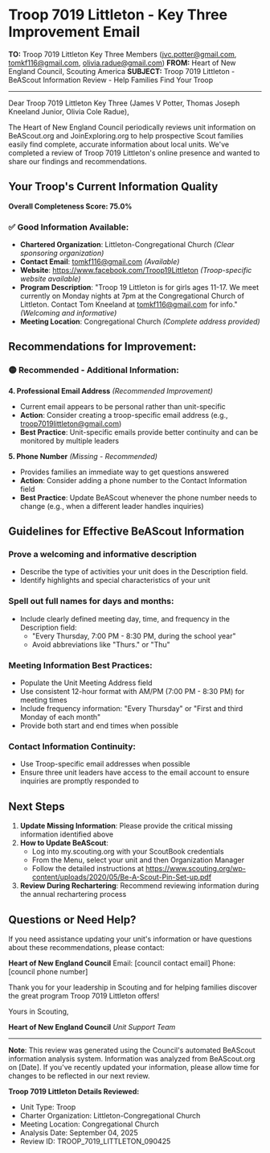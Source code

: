 # Troop 7019 Littleton - Key Three Improvement Email

**TO:** Troop 7019 Littleton Key Three Members (jvc.potter@gmail.com, tomkf116@gmail.com, olivia.radue@gmail.com)
**FROM:** Heart of New England Council, Scouting America
**SUBJECT:** Troop 7019 Littleton - BeAScout Information Review - Help Families Find Your Troop

---

Dear Troop 7019 Littleton Key Three (James V Potter, Thomas Joseph Kneeland Junior, Olivia Cole Radue),

The Heart of New England Council periodically reviews unit information on BeAScout.org and JoinExploring.org to help prospective Scout families easily find complete, accurate information about local units. We've completed a review of Troop 7019 Littleton's online presence and wanted to share our findings and recommendations.

## Your Troop's Current Information Quality

**Overall Completeness Score: 75.0%**

### ✅ **Good Information Available:**
- **Chartered Organization**: Littleton-Congregational Church *(Clear sponsoring organization)*
- **Contact Email**: tomkf116@gmail.com *(Available)*
- **Website**: https://www.facebook.com/Troop19Littleton *(Troop-specific website available)*
- **Program Description**: "Troop 19 Littleton is for girls ages 11-17. We meet currently on Monday nights at 7pm at the Congregational Church of Littleton. Contact Tom Kneeland at tomkf116@gmail.com for info." *(Welcoming and informative)*
- **Meeting Location**: Congregational Church *(Complete address provided)*

## Recommendations for Improvement:

### 🟡 **Recommended - Additional Information:**

**4. Professional Email Address** *(Recommended Improvement)*
- Current email appears to be personal rather than unit-specific
- **Action**: Consider creating a troop-specific email address (e.g., troop7019littleton@gmail.com)
- **Best Practice**: Unit-specific emails provide better continuity and can be monitored by multiple leaders

**5. Phone Number** *(Missing - Recommended)*
- Provides families an immediate way to get questions answered
- **Action**: Consider adding a phone number to the Contact Information field
- **Best Practice**: Update BeAScout whenever the phone number needs to change (e.g., when a different leader handles inquiries)

## Guidelines for Effective BeAScout Information

### **Prove a welcoming and informative description**
- Describe the type of activities your unit does in the Description field.
- Identify highlights and special characteristics of your unit

### **Spell out full names for days and months:**
- Include clearly defined meeting day, time, and frequency in the Description field:
  - "Every Thursday, 7:00 PM - 8:30 PM, during the school year"
  - Avoid abbreviations like "Thurs." or "Thu"

### **Meeting Information Best Practices:**
- Populate the Unit Meeting Address field
- Use consistent 12-hour format with AM/PM (7:00 PM - 8:30 PM) for meeting times
- Include frequency information: "Every Thursday" or "First and third Monday of each month"
- Provide both start and end times when possible

### **Contact Information Continuity:**
- Use Troop-specific email addresses when possible
- Ensure three unit leaders have access to the email account to ensure inquiries are promptly responded to

## Next Steps

1. **Update Missing Information**: Please provide the critical missing information identified above
2. **How to Update BeAScout**: 
   - Log into my.scouting.org with your ScoutBook credentials
   - From the Menu, select your unit and then Organization Manager
   - Follow the detailed instructions at
     https://www.scouting.org/wp-content/uploads/2020/05/Be-A-Scout-Pin-Set-up.pdf
3. **Review During Rechartering**: Recommend reviewing information during the annual rechartering process

## Questions or Need Help?

If you need assistance updating your unit's information or have questions about these recommendations, please contact:

**Heart of New England Council**
Email: [council contact email]
Phone: [council phone number]

Thank you for your leadership in Scouting and for helping families discover the great program Troop 7019 Littleton offers!

Yours in Scouting,

**Heart of New England Council**
*Unit Support Team*

---

**Note**: This review was generated using the Council's automated BeAScout information analysis system. Information was analyzed from BeAScout.org on [Date]. If you've recently updated your information, please allow time for changes to be reflected in our next review.

**Troop 7019 Littleton Details Reviewed:**
- Unit Type: Troop
- Charter Organization: Littleton-Congregational Church
- Meeting Location: Congregational Church
- Analysis Date: September 04, 2025
- Review ID: TROOP_7019_LITTLETON_090425